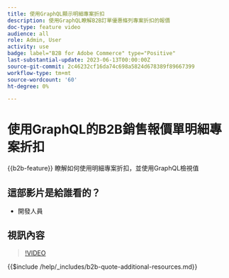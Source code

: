 ```yaml
---
title: 使用GraphQL顯示明細專案折扣
description: 使用GraphQL瞭解B2B訂單優惠條列專案折扣的報價
doc-type: feature video
audience: all
role: Admin, User
activity: use
badge: label="B2B for Adobe Commerce" type="Positive"
last-substantial-update: 2023-06-13T00:00:00Z
source-git-commit: 2c46232cf16da74c698a5824d678389f89667399
workflow-type: tm+mt
source-wordcount: '60'
ht-degree: 0%

---
```


# 使用GraphQL的B2B銷售報價單明細專案折扣

{{b2b-feature}}
瞭解如何使用明細專案折扣，並使用GraphQL檢視值

## 這部影片是給誰看的？

- 開發人員

## 視訊內容

>[!VIDEO](https://video.tv.adobe.com/v/3420419?learn=on)

{{$include /help/_includes/b2b-quote-additional-resources.md}}
